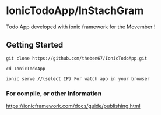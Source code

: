 # IonicTodoApp/InStachGram
Todo App developed with ionic framework for the Movember !

## Getting Started
```
git clone https://github.com/theben67/IonicTodoApp.git
```
```
cd IonicTodoApp
```
```
ionic serve //(select IP) For watch app in your browser
```

### For compile, or other information 

https://ionicframework.com/docs/guide/publishing.html 
